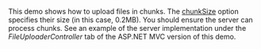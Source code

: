 This demo shows how to&nbsp;upload files in&nbsp;chunks. The <a href="/Documentation/ApiReference/UI_Widgets/dxFileUploader/Configuration/#chunkSize">chunkSize</a> option specifies their size (in&nbsp;this case, 0.2MB). You should ensure the server can process chunks. See an&nbsp;example of&nbsp;the server implementation under the <i>FileUploaderController</i> tab of&nbsp;the ASP.NET MVC version of&nbsp;this demo.